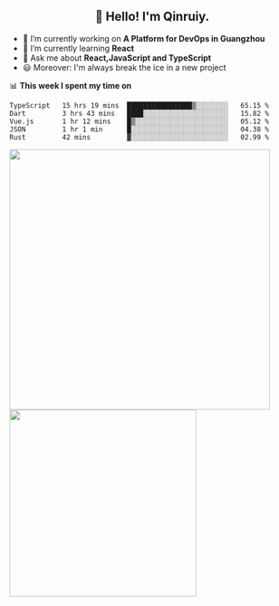 <h2 align="center">👋 Hello! I'm Qinruiy.</h2>


- 🔭 I’m currently working on **A Platform for DevOps in Guangzhou**
- 🌱 I’m currently learning **React**
- 💬 Ask me about **React,JavaScript and TypeScript**
- 😃 Moreover: I'm always break the ice in a new project

📊 **This week I spent my time on**

<!--START_SECTION:waka-->
```text
TypeScript   15 hrs 19 mins  ████████████████▒░░░░░░░░   65.15 % 
Dart         3 hrs 43 mins   ████░░░░░░░░░░░░░░░░░░░░░   15.82 % 
Vue.js       1 hr 12 mins    █▒░░░░░░░░░░░░░░░░░░░░░░░   05.12 % 
JSON         1 hr 1 min      █░░░░░░░░░░░░░░░░░░░░░░░░   04.38 % 
Rust         42 mins         ▓░░░░░░░░░░░░░░░░░░░░░░░░   02.99 % 
```
<!--END_SECTION:waka-->

<p>
<img align="left" width="460" src="https://github-readme-stats.vercel.app/api?username=Qinruiy&custom_title=Qrinruiy's Github Stats&theme=graywhite&hide_border=true"/> <img align="left" width="330" src="https://github-readme-stats.vercel.app/api/top-langs/?username=Qinruiy&layout=compact&theme=graywhite&hide_border=true"/>
</p>
